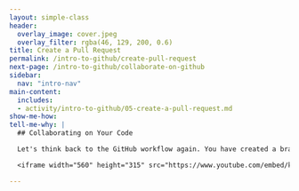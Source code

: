 ```yaml
---
layout: simple-class
header:
  overlay_image: cover.jpeg
  overlay_filter: rgba(46, 129, 200, 0.6)
title: Create a Pull Request
permalink: /intro-to-github/create-pull-request
next-page: /intro-to-github/collaborate-on-github
sidebar:
  nav: "intro-nav"
main-content:
  includes:
  - activity/intro-to-github/05-create-a-pull-request.md
show-me-how:
tell-me-why: |
  ## Collaborating on Your Code

  Let's think back to the GitHub workflow again. You have created a branch, added a file, and committed the file to your branch. Now it is time to collaborate on your file with the other students taking this class. This collaboration happens in a Pull Request. Check out this video to learn more:

  <iframe width="560" height="315" src="https://www.youtube.com/embed/kJr-PIfLDl4" frameborder="0" allowfullscreen></iframe>

---
```

